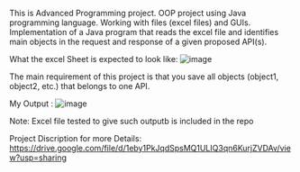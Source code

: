This is Advanced Programming project. OOP project using Java programming language.
Working with files (excel files) and GUIs.
Implementation of a Java program that reads the excel file and identifies main objects in the request and response of a given proposed API(s). 

What the excel Sheet is expected to look like:
![image](https://user-images.githubusercontent.com/104005798/222607338-40cd79b9-6954-491f-bbd7-dfd8b49646cd.png)

The main requirement of this project is that you save all objects (object1, object2, etc.) that belongs to one API.

My Output :
![image](https://user-images.githubusercontent.com/104005798/222607779-f7ff24d6-a262-4698-ba69-c87b5a0bb64d.png)

Note: Excel file tested to give such outputb is included in the repo

Project Discription for more Details:  https://drive.google.com/file/d/1eby1PkJqdSpsMQ1ULIQ3qn6KurjZVDAv/view?usp=sharing
